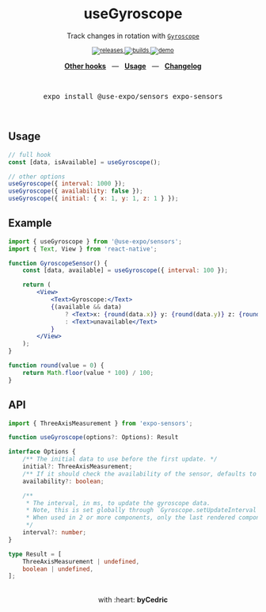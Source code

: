 <div align="center">
    <h1>useGyroscope</h1>
    <p>Track changes in rotation with <a href="https://docs.expo.io/versions/latest/sdk/gyroscope/"><code>Gyroscope</code></a></p>
    <sup>
        <a href="https://github.com/bycedric/use-expo/releases">
            <img src="https://img.shields.io/github/release/byCedric/use-expo/all.svg?style=flat-square" alt="releases" />
        </a>
        <a href="https://github.com/bycedric/use-expo/actions">
            <img src="https://img.shields.io/github/workflow/status/byCedric/use-expo/Packages/master.svg?style=flat-square" alt="builds" />
        </a>
        <a href="https://exp.host/@bycedric/use-expo">
            <img src="https://img.shields.io/badge/demo-expo.io-lightgrey.svg?style=flat-square" alt="demo" />
        </a>
    </sup>
    <br />
    <p align="center">
        <a href="https://github.com/byCedric/use-expo#readme"><b>Other hooks</b></a>
        &nbsp;&nbsp;&mdash;&nbsp;&nbsp;
        <a href="https://github.com/byCedric/use-expo#usage"><b>Usage</b></a>
        &nbsp;&nbsp;&mdash;&nbsp;&nbsp;
        <a href="https://github.com/byCedric/use-expo/blob/master/CHANGELOG.md"><b>Changelog</b></a>
    </p>
    <br />
    <pre>expo install @use-expo/sensors expo-sensors</pre>
    <br />
</div>

## Usage

```jsx
// full hook
const [data, isAvailable] = useGyroscope();

// other options
useGyroscope({ interval: 1000 });
useGyroscope({ availability: false });
useGyroscope({ initial: { x: 1, y: 1, z: 1 } });
```


## Example

```jsx
import { useGyroscope } from '@use-expo/sensors';
import { Text, View } from 'react-native';

function GyroscopeSensor() {
    const [data, available] = useGyroscope({ interval: 100 });

    return (
        <View>
            <Text>Gyroscope:</Text>
            {(available && data)
                ? <Text>x: {round(data.x)} y: {round(data.y)} z: {round(data.z)}</Text>
                : <Text>unavailable</Text>
            }
        </View>
    );
}

function round(value = 0) {
    return Math.floor(value * 100) / 100;
}
```


## API

```ts
import { ThreeAxisMeasurement } from 'expo-sensors';

function useGyroscope(options?: Options): Result

interface Options {
    /** The initial data to use before the first update. */
    initial?: ThreeAxisMeasurement;
    /** If it should check the availability of the sensor, defaults to `true`. */
    availability?: boolean;

    /**
     * The interval, in ms, to update the gyroscope data.
     * Note, this is set globally through `Gyroscope.setUpdateInterval`.
     * When used in 2 or more components, only the last rendered component's interval will be used for all.
     */
    interval?: number;
}

type Result = [
    ThreeAxisMeasurement | undefined,
    boolean | undefined,
];
```

<div align="center">
    <br />
    with :heart: <strong>byCedric</strong>
    <br />
</div>
